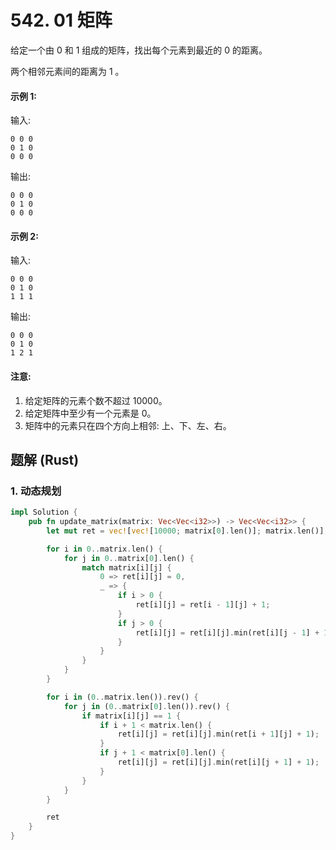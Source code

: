 # 542. 01 矩阵
给定一个由 0 和 1 组成的矩阵，找出每个元素到最近的 0 的距离。

两个相邻元素间的距离为 1 。

#### 示例 1:
输入:
```
0 0 0
0 1 0
0 0 0
```
输出:
```
0 0 0
0 1 0
0 0 0
```

#### 示例 2:
输入:
```
0 0 0
0 1 0
1 1 1
```
输出:
```
0 0 0
0 1 0
1 2 1
```

#### 注意:
1. 给定矩阵的元素个数不超过 10000。
2. 给定矩阵中至少有一个元素是 0。
3. 矩阵中的元素只在四个方向上相邻: 上、下、左、右。

## 题解 (Rust)

### 1. 动态规划
```Rust
impl Solution {
    pub fn update_matrix(matrix: Vec<Vec<i32>>) -> Vec<Vec<i32>> {
        let mut ret = vec![vec![10000; matrix[0].len()]; matrix.len()];

        for i in 0..matrix.len() {
            for j in 0..matrix[0].len() {
                match matrix[i][j] {
                    0 => ret[i][j] = 0,
                    _ => {
                        if i > 0 {
                            ret[i][j] = ret[i - 1][j] + 1;
                        }
                        if j > 0 {
                            ret[i][j] = ret[i][j].min(ret[i][j - 1] + 1);
                        }
                    }
                }
            }
        }

        for i in (0..matrix.len()).rev() {
            for j in (0..matrix[0].len()).rev() {
                if matrix[i][j] == 1 {
                    if i + 1 < matrix.len() {
                        ret[i][j] = ret[i][j].min(ret[i + 1][j] + 1);
                    }
                    if j + 1 < matrix[0].len() {
                        ret[i][j] = ret[i][j].min(ret[i][j + 1] + 1);
                    }
                }
            }
        }

        ret
    }
}
```
